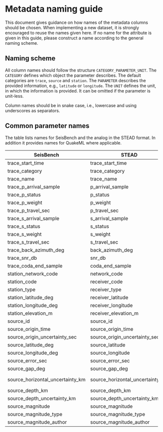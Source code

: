 # Metadata naming guide

This document gives guidance on how names of the metadata columns should be chosen.
When implementing a new dataset, it is strongly encouraged to reuse the names given here.
If no name for the attribute is given in this guide, please construct a name according to the general naming scheme.

## Naming scheme
All column names should follow the structure `CATEGORY_PARAMETER_UNIT`.
The `CATEGORY` defines which object the parameter describes.
The default categories are `trace`, `source` and `station`.
The `PARAMETER` describes the provided information, e.g., `latitude` or `longitude`.
The `UNIT` defines the unit, in which the information is provided.
It can be omitted if the parameter is unit-less.

Column names should be in snake case, i.e., lowercase and using underscores as separators. 

## Common parameter names
The table lists names for SeisBench and the analog in the STEAD format.
In addition it provides names for QuakeML where applicable.

|SeisBench|STEAD|QuakeML|
|---|---|---|
|trace_start_time|trace_start_time||
|trace_category|trace_category||
|trace_name|trace_name||
|trace_p_arrival_sample|p_arrival_sample||
|trace_p_status|p_status|Pick.evaluationMode, pick.evaluationStatus|
|trace_p_weight|p_weight|Arrival.weight|
|trace_p_travel_sec|p_travel_sec||
|trace_s_arrival_sample|s_arrival_sample||
|trace_s_status|s_status|Pick.evaluationMode, pick.evaluationStatus|
|trace_s_weight|s_weight|Arrival.weight|
|trace_s_travel_sec|s_travel_sec||
|trace_back_azimuth_deg|back_azimuth_deg||
|trace_snr_db|snr_db||
|trace_coda_end_sample|coda_end_sample||
|station_network_code|network_code|Network.code|
|station_code|receiver_code|Station.code|
|station_type|receiver_type||
|station_latitude_deg|receiver_latitude|Station.latitude|
|station_longitude_deg|receiver_longitude|Station.longitude|
|station_elevation_m|receiver_elevation_m|Station.elevation|
|source_id|source_id|Event.publicID|
|source_origin_time|source_origin_time|Origin.time.value|
|source_origin_uncertainty_sec|source_origin_uncertainty_sec|Origin.time.uncertainty|
|source_latitude_deg|source_latitude|Origin.latitude.value|
|source_longitude_deg|source_longitude|Origin.longitude.value|
|source_error_sec|source_error_sec|Origin.quality.standardError|
|source_gap_deg|source_gap_deg|Origin.quality.azimuthalGap|
|source_horizontal_uncertainty_km|source_horizontal_uncertainty_km|Origin.originUncertainty.horizontalUncertainty / 1000|
|source_depth_km|source_depth_km|Origin.depth.value / 1000|
|source_depth_uncertainty_km|source_depth_uncertainty_km|Origin.depth.uncertainty / 1000|
|source_magnitude|source_magnitude|Magnitude.mag.value|
|source_magnitude_type|source_magnitude_type|Magnitude.type|
|source_magnitude_author|source_magnitude_author|Magnitude.creationInfo.author|
